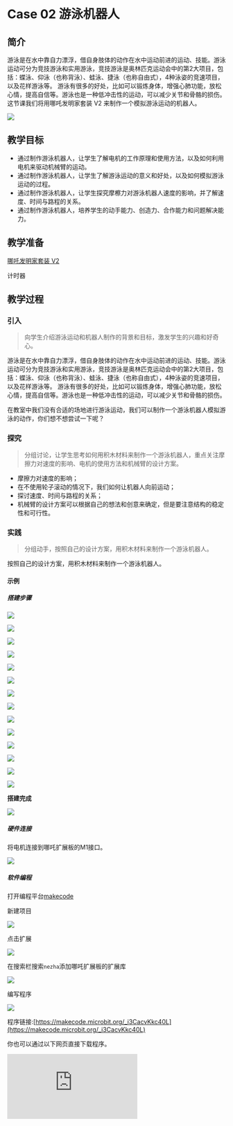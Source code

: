 ﻿---
sidebar_position: 3
---

# Case 02 游泳机器人

## 简介

游泳是在水中靠自力漂浮，借自身肢体的动作在水中运动前进的运动、技能。游泳运动可分为竞技游泳和实用游泳，竞技游泳是奥林匹克运动会中的第2大项目，包括：蝶泳、仰泳（也称背泳）、蛙泳、捷泳（也称自由式），4种泳姿的竞速项目，以及花样游泳等。
游泳有很多的好处，比如可以锻炼身体，增强心肺功能，放松心情，提高自信等。游泳也是一种低冲击性的运动，可以减少关节和骨骼的损伤。
这节课我们将用哪吒发明家套装 V2 来制作一个模拟游泳运动的机器人。

![](https://wiki-media-ef.oss-cn-hongkong.aliyuncs.com/docs/microbit/building-blocks/nezha-inventors-kit-v2/images/nezha-inventors-kit-v2-case-02-01.png)

## 教学目标

- 通过制作游泳机器人，让学生了解电机的工作原理和使用方法，以及如何利用电机来驱动机械臂的运动。
- 通过制作游泳机器人，让学生了解游泳运动的意义和好处，以及如何模拟游泳运动的过程。
- 通过制作游泳机器人，让学生探究摩檫力对游泳机器人速度的影响，并了解速度、时间与路程的关系。
- 通过制作游泳机器人，培养学生的动手能力、创造力、合作能力和问题解决能力。

## 教学准备

[哪吒发明家套装 V2](https://www.elecfreaks.com/nezha-inventor-s-kit-v2-for-micro-bit.html)

计时器

## 教学过程

### 引入

>向学生介绍游泳运动和机器人制作的背景和目标，激发学生的兴趣和好奇心。

游泳是在水中靠自力漂浮，借自身肢体的动作在水中运动前进的运动、技能。游泳运动可分为竞技游泳和实用游泳，竞技游泳是奥林匹克运动会中的第2大项目，包括：蝶泳、仰泳（也称背泳）、蛙泳、捷泳（也称自由式），4种泳姿的竞速项目，以及花样游泳等。
游泳有很多的好处，比如可以锻炼身体，增强心肺功能，放松心情，提高自信等。游泳也是一种低冲击性的运动，可以减少关节和骨骼的损伤。

在教室中我们没有合适的场地进行游泳运动，我们可以制作一个游泳机器人模拟游泳的动作，你们想不想尝试一下呢？

### 探究

>分组讨论，让学生思考如何用积木材料来制作一个游泳机器人，重点关注摩擦力对速度的影响、电机的使用方法和机械臂的设计方案。

- 摩擦力对速度的影响；
- 在不使用轮子滚动的情况下，我们如何让机器人向前运动；
- 探讨速度、时间与路程的关系；
- 机械臂的设计方案可以根据自己的想法和创意来确定，但是要注意结构的稳定性和可行性。

### 实践

>分组动手，按照自己的设计方案，用积木材料来制作一个游泳机器人。

按照自己的设计方案，用积木材料来制作一个游泳机器人。



#### 示例

##### 搭建步骤


![](https://wiki-media-ef.oss-cn-hongkong.aliyuncs.com/docs/microbit/building-blocks/nezha-inventors-kit-v2/images/nezha-inventors-kit-v2-step-02-01.png)

![](https://wiki-media-ef.oss-cn-hongkong.aliyuncs.com/docs/microbit/building-blocks/nezha-inventors-kit-v2/images/nezha-inventors-kit-v2-step-02-02.png)

![](https://wiki-media-ef.oss-cn-hongkong.aliyuncs.com/docs/microbit/building-blocks/nezha-inventors-kit-v2/images/nezha-inventors-kit-v2-step-02-03.png)

![](https://wiki-media-ef.oss-cn-hongkong.aliyuncs.com/docs/microbit/building-blocks/nezha-inventors-kit-v2/images/nezha-inventors-kit-v2-step-02-04.png)

![](https://wiki-media-ef.oss-cn-hongkong.aliyuncs.com/docs/microbit/building-blocks/nezha-inventors-kit-v2/images/nezha-inventors-kit-v2-step-02-05.png)

![](https://wiki-media-ef.oss-cn-hongkong.aliyuncs.com/docs/microbit/building-blocks/nezha-inventors-kit-v2/images/nezha-inventors-kit-v2-step-02-06.png)

![](https://wiki-media-ef.oss-cn-hongkong.aliyuncs.com/docs/microbit/building-blocks/nezha-inventors-kit-v2/images/nezha-inventors-kit-v2-step-02-07.png)

![](https://wiki-media-ef.oss-cn-hongkong.aliyuncs.com/docs/microbit/building-blocks/nezha-inventors-kit-v2/images/nezha-inventors-kit-v2-step-02-08.png)

![](https://wiki-media-ef.oss-cn-hongkong.aliyuncs.com/docs/microbit/building-blocks/nezha-inventors-kit-v2/images/nezha-inventors-kit-v2-step-02-09.png)

![](https://wiki-media-ef.oss-cn-hongkong.aliyuncs.com/docs/microbit/building-blocks/nezha-inventors-kit-v2/images/nezha-inventors-kit-v2-step-02-10.png)

![](https://wiki-media-ef.oss-cn-hongkong.aliyuncs.com/docs/microbit/building-blocks/nezha-inventors-kit-v2/images/nezha-inventors-kit-v2-step-02-11.png)

![](https://wiki-media-ef.oss-cn-hongkong.aliyuncs.com/docs/microbit/building-blocks/nezha-inventors-kit-v2/images/nezha-inventors-kit-v2-step-02-12.png)

![](https://wiki-media-ef.oss-cn-hongkong.aliyuncs.com/docs/microbit/building-blocks/nezha-inventors-kit-v2/images/nezha-inventors-kit-v2-step-02-13.png)

![](https://wiki-media-ef.oss-cn-hongkong.aliyuncs.com/docs/microbit/building-blocks/nezha-inventors-kit-v2/images/nezha-inventors-kit-v2-step-02-14.png)

**搭建完成**

![](https://wiki-media-ef.oss-cn-hongkong.aliyuncs.com/docs/microbit/building-blocks/nezha-inventors-kit-v2/images/nezha-inventors-kit-v2-case-02-01.png)


##### 硬件连接

将电机连接到哪吒扩展板的M1接口。

![](https://wiki-media-ef.oss-cn-hongkong.aliyuncs.com/docs/microbit/building-blocks/nezha-inventors-kit-v2/images/nezha-inventors-kit-v2-case-07-02.png)

##### 软件编程

打开编程平台[makecode](https://makecode.microbit.org/#)

新建项目

![](https://wiki-media-ef.oss-cn-hongkong.aliyuncs.com/docs/microbit/building-blocks/nezha-inventors-kit-v2/images/nezha-inventors-kit-v2-case-19-03.png)

点击扩展

![](https://wiki-media-ef.oss-cn-hongkong.aliyuncs.com/docs/microbit/building-blocks/nezha-inventors-kit-v2/images/nezha-inventors-kit-v2-case-19-04.png)



在搜索栏搜索`nezha`添加哪吒扩展板的扩展库

![](https://wiki-media-ef.oss-cn-hongkong.aliyuncs.com/docs/microbit/building-blocks/nezha-inventors-kit-v2/images/nezha-inventors-kit-v2-case-19-06.png)

编写程序

![](https://wiki-media-ef.oss-cn-hongkong.aliyuncs.com/docs/microbit/building-blocks/nezha-inventors-kit-v2/images/nezha-inventors-kit-v2-case-07-07.png)


程序链接:[https://makecode.microbit.org/_i3CacvKkc40L](https://makecode.microbit.org/_i3CacvKkc40L)

你也可以通过以下网页直接下载程序。

<div
    style={{
        position: 'relative',
        paddingBottom: '60%',
        overflow: 'hidden',
    }}
>
    <iframe
        src="https://makecode.microbit.org/_i3CacvKkc40L"
        frameborder="0"
        sandbox="allow-popups allow-forms allow-scripts allow-same-origin"
        style={{
            position: 'absolute',
            width: '100%',
            height: '100%',
        }}
    />
</div>


### 展示

>分组展示，让每组的机器人同时从起始点向终点运动，并用计时器记录时间，比较各组的成果和效果。

#### 示例案例效果

按下micro:bit上的A键，机器人向前运动，按下micro:bit上的B键，机器人停止运动。

![](https://wiki-media-ef.oss-cn-hongkong.aliyuncs.com/docs/microbit/building-blocks/nezha-inventors-kit-v2/images/nezha-inventors-kit-v2-case-02.gif)

### 反思

>分组分享，让每组的学生分享自己的制作过程和心得，总结自己遇到的问题和解决办法，评价自己的优点和不足。
